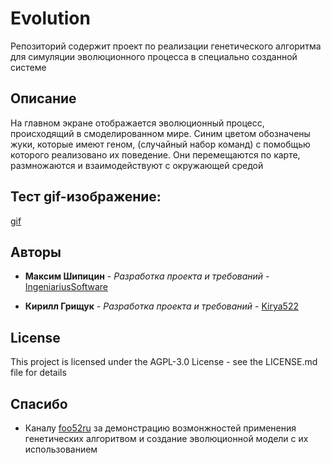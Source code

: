 # Evolution
Репозиторий содержит проект по реализации генетического алгоритма для симуляции эволюционного процесса в специально созданной системе

## Описание
На главном экране отображается эволюционный процесс, происходящий в смоделированном мире. Синим цветом обозначены жуки, которые имеют геном, (случайный набор команд) с помобщью которого реализовано их поведение. Они перемещаются по карте, размножаются и взаимодействуют с окружающей средой

## Тест gif-изображение:

[gif](examples/16_4.gif)

## Авторы

* **Максим Шипицин** - *Разработка проекта и требований* - [ IngeniariusSoftware](https://github.com/IngeniariusSoftware)

* **Кирилл Грищук** - *Разработка проекта и требований* - [ Kirya522](https://github.com/kirya522)

## License

This project is licensed under the AGPL-3.0 License - see the LICENSE.md file for details

## Спасибо
- Каналу [foo52ru](https://www.youtube.com/user/foo52ru) за демонстрацию возмонжностей применения генетических алгоритвом и создание
эволюционной модели с их использованием

